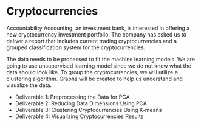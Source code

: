 # Cryptocurrencies
Accountability Accounting, an investment bank, is interested in offering a new cryptocurrency investment portfolio. The company has asked us to deliver a report that includes current trading cryptocurrencies and a grouped classification system for the cryptocurrencies.

The data needs to be processed to fit the machine learning models. We are going to use unsupervised learning model since we do not know what the data should look like. To group the cryptocurrencies, we will utilize a clustering algorithm. Graphs will be created to help us understand and visualize the data. 

*  Deliverable 1: Preprocessing the Data for PCA
*  Deliverable 2: Reducing Data Dimensions Using PCA
*  Deliverable 3: Clustering Cryptocurrencies Using K-means
*  Deliverable 4: Visualizing Cryptocurrencies Results
